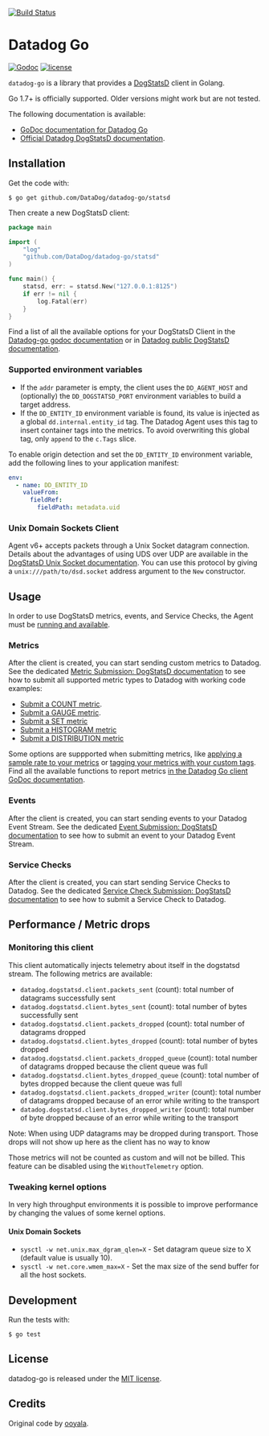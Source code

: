 [![Build Status](https://travis-ci.com/DataDog/datadog-go.svg?branch=master)](https://travis-ci.com/DataDog/datadog-go)
# Datadog Go

[![Godoc](http://img.shields.io/badge/godoc-reference-blue.svg?style=flat)](https://godoc.org/github.com/DataDog/datadog-go/statsd)
[![license](http://img.shields.io/badge/license-MIT-red.svg?style=flat)](http://opensource.org/licenses/MIT)

`datadog-go` is a library that provides a [DogStatsD](https://docs.datadoghq.com/developers/dogstatsd/?tab=go) client in Golang.

Go 1.7+ is officially supported. Older versions might work but are not tested.

The following documentation is available:

* [GoDoc documentation for Datadog Go](http://godoc.org/github.com/DataDog/datadog-go/statsd)
* [Official Datadog DogStatsD documentation](https://docs.datadoghq.com/developers/dogstatsd/?tab=go).

## Installation

Get the code with:

```shell
$ go get github.com/DataDog/datadog-go/statsd
```

Then create a new DogStatsD client:

```go
package main

import (
    "log"
    "github.com/DataDog/datadog-go/statsd"
)

func main() {
    statsd, err: = statsd.New("127.0.0.1:8125")
    if err != nil {
        log.Fatal(err)
    }
}
```

Find a list of all the available options for your DogStatsD Client in the [Datadog-go godoc documentation](https://godoc.org/github.com/DataDog/datadog-go/statsd#Option) or in [Datadog public DogStatsD documentation](https://docs.datadoghq.com/developers/dogstatsd/?tab=go#client-instantiation-parameters).

### Supported environment variables

* If the `addr` parameter is empty, the client uses the `DD_AGENT_HOST` and (optionally) the `DD_DOGSTATSD_PORT` environment variables to build a target address.
* If the `DD_ENTITY_ID` environment variable is found, its value is injected as a global `dd.internal.entity_id` tag. The Datadog Agent uses this tag to insert container tags into the metrics. To avoid overwriting this global tag, only `append` to the `c.Tags` slice.

To enable origin detection and set the `DD_ENTITY_ID` environment variable, add the following lines to your application manifest:

```yaml
env:
  - name: DD_ENTITY_ID
    valueFrom:
      fieldRef:
        fieldPath: metadata.uid
```

### Unix Domain Sockets Client

Agent v6+ accepts packets through a Unix Socket datagram connection. Details about the advantages of using UDS over UDP are available in the [DogStatsD Unix Socket documentation](https://docs.datadoghq.com/developers/dogstatsd/unix_socket/). You can use this protocol by giving a `unix:///path/to/dsd.socket` address argument to the `New` constructor.

## Usage

In order to use DogStatsD metrics, events, and Service Checks, the Agent must be [running and available](https://docs.datadoghq.com/developers/dogstatsd/?tab=go).

### Metrics

After the client is created, you can start sending custom metrics to Datadog. See the dedicated [Metric Submission: DogStatsD documentation](https://docs.datadoghq.com/developers/metrics/dogstatsd_metrics_submission/?tab=go) to see how to submit all supported metric types to Datadog with working code examples:

* [Submit a COUNT metric](https://docs.datadoghq.com/developers/metrics/dogstatsd_metrics_submission/?tab=go#count).
* [Submit a GAUGE metric](https://docs.datadoghq.com/developers/metrics/dogstatsd_metrics_submission/?tab=go#gauge).
* [Submit a SET metric](https://docs.datadoghq.com/developers/metrics/dogstatsd_metrics_submission/?tab=go#set)
* [Submit a HISTOGRAM metric](https://docs.datadoghq.com/developers/metrics/dogstatsd_metrics_submission/?tab=go#histogram)
* [Submit a DISTRIBUTION metric](https://docs.datadoghq.com/developers/metrics/dogstatsd_metrics_submission/?tab=go#distribution)

Some options are suppported when submitting metrics, like [applying a sample rate to your metrics](https://docs.datadoghq.com/developers/metrics/dogstatsd_metrics_submission/?tab=go#metric-submission-options) or [tagging your metrics with your custom tags](https://docs.datadoghq.com/developers/metrics/dogstatsd_metrics_submission/?tab=go#metric-tagging). Find all the available functions to report metrics [in the Datadog Go client GoDoc documentation](https://godoc.org/github.com/DataDog/datadog-go/statsd#Client).

### Events

After the client is created, you can start sending events to your Datadog Event Stream. See the dedicated [Event Submission: DogStatsD documentation](https://docs.datadoghq.com/developers/events/dogstatsd/?tab=go) to see how to submit an event to your Datadog Event Stream.

### Service Checks

After the client is created, you can start sending Service Checks to Datadog. See the dedicated [Service Check Submission: DogStatsD documentation](https://docs.datadoghq.com/developers/service_checks/dogstatsd_service_checks_submission/?tab=go) to see how to submit a Service Check to Datadog.

## Performance / Metric drops

### Monitoring this client

This client automatically injects telemetry about itself in the dogstatsd stream.
The following metrics are available:

- `datadog.dogstatsd.client.packets_sent` (count): total number of datagrams successfully sent
- `datadog.dogstatsd.client.bytes_sent` (count): total number of bytes successfully sent
- `datadog.dogstatsd.client.packets_dropped` (count): total number of datagrams dropped
- `datadog.dogstatsd.client.bytes_dropped` (count): total number of bytes dropped
- `datadog.dogstatsd.client.packets_dropped_queue` (count): total number of datagrams dropped because the client queue was full
- `datadog.dogstatsd.client.bytes_dropped_queue` (count): total number of bytes dropped because the client queue was full
- `datadog.dogstatsd.client.packets_dropped_writer` (count): total number of datagrams dropped because of an error while writing to the transport
- `datadog.dogstatsd.client.bytes_dropped_writer` (count): total number of byte dropped because of an error while writing to the transport

Note: When using UDP datagrams may be dropped during transport. Those drops will not show up here as the client has no way to know

Those metrics will not be counted as custom and will not be billed. This feature can be disabled using the `WithoutTelemetry` option.

### Tweaking kernel options

In very high throughput environments it is possible to improve performance by changing the values of some kernel options.

#### Unix Domain Sockets

- `sysctl -w net.unix.max_dgram_qlen=X` - Set datagram queue size to X (default value is usually 10).
- `sysctl -w net.core.wmem_max=X` - Set the max size of the send buffer for all the host sockets.

## Development

Run the tests with:

    $ go test

## License

datadog-go is released under the [MIT license](http://www.opensource.org/licenses/mit-license.php).

## Credits

Original code by [ooyala](https://github.com/ooyala/go-dogstatsd).
